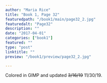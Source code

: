 ```yaml
---
author: "Maria Rice"
title: "Book 1, Page 32"
featuredpath: "/book1/main/page32_2.jpg"
featuredalt: "Page32"
description: ""
date: "2017-04-01"
categories: ["book1"]
featured: ""
type: "post"
linktitle: ""
preview: "/book1/preview/page32_2.jpg"

---
```


Colored in GIMP and updated ~~3/16/19~~ 11/30/19. 
